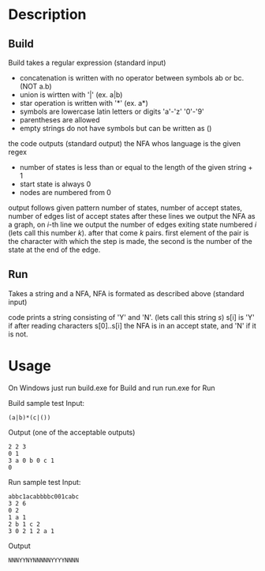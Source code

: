 # 

# Description
## Build 
Build takes a regular expression (standard input)

- concatenation is written with no operator between symbols ab or bc. (NOT a.b)
- union is wirtten with '|'  (ex. a|b)
- star operation is written with '\*' (ex. a\*)
- symbols are lowercase latin letters or digits 'a'-'z' '0'-'9'
- parentheses are allowed
- empty strings do not have symbols but can be written as ()

the code outputs (standard output) the NFA whos language is the given regex 
- number of states is less than or equal to the length of the given string + 1
- start state is always 0
- nodes are numbered from 0

output follows given pattern
number of states, number of accept states, number of edges
list of accept states
after these lines we output the NFA as a graph,
on *i*-th line we output the number of edges exiting state numbered *i* (lets call this number *k*). after that come *k* pairs. first element of the pair is the character with which the step is made, the second is the number of the state at the end of the edge.

## Run
Takes a string and a NFA, NFA is formated as described above (standard input)

code prints a string consisting of 'Y' and 'N'. (lets call this string *s*)
s[i] is 'Y' if after reading characters s[0]..s[i] the NFA is in an accept state, and 'N' if it is not.

# Usage
On Windows just run build.exe for Build and run run.exe for Run

Build sample test
Input:
```
(a|b)*(c|())
```
Output (one of the acceptable outputs)
```
2 2 3
0 1
3 a 0 b 0 c 1
0
```

Run sample test
Input:
```
abbc1acabbbbc001cabc
3 2 6
0 2
1 a 1
2 b 1 c 2
3 0 2 1 2 a 1
```
Output
```
NNNYYNYNNNNNYYYYNNNN
```

